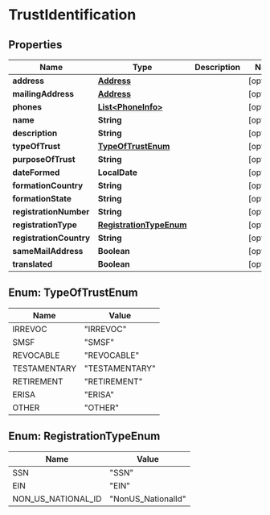 

# TrustIdentification


## Properties

| Name | Type | Description | Notes |
|------------ | ------------- | ------------- | -------------|
|**address** | [**Address**](Address.md) |  |  [optional] |
|**mailingAddress** | [**Address**](Address.md) |  |  [optional] |
|**phones** | [**List&lt;PhoneInfo&gt;**](PhoneInfo.md) |  |  [optional] |
|**name** | **String** |  |  [optional] |
|**description** | **String** |  |  [optional] |
|**typeOfTrust** | [**TypeOfTrustEnum**](#TypeOfTrustEnum) |  |  [optional] |
|**purposeOfTrust** | **String** |  |  [optional] |
|**dateFormed** | **LocalDate** |  |  [optional] |
|**formationCountry** | **String** |  |  [optional] |
|**formationState** | **String** |  |  [optional] |
|**registrationNumber** | **String** |  |  [optional] |
|**registrationType** | [**RegistrationTypeEnum**](#RegistrationTypeEnum) |  |  [optional] |
|**registrationCountry** | **String** |  |  [optional] |
|**sameMailAddress** | **Boolean** |  |  [optional] |
|**translated** | **Boolean** |  |  [optional] |



## Enum: TypeOfTrustEnum

| Name | Value |
|---- | -----|
| IRREVOC | &quot;IRREVOC&quot; |
| SMSF | &quot;SMSF&quot; |
| REVOCABLE | &quot;REVOCABLE&quot; |
| TESTAMENTARY | &quot;TESTAMENTARY&quot; |
| RETIREMENT | &quot;RETIREMENT&quot; |
| ERISA | &quot;ERISA&quot; |
| OTHER | &quot;OTHER&quot; |



## Enum: RegistrationTypeEnum

| Name | Value |
|---- | -----|
| SSN | &quot;SSN&quot; |
| EIN | &quot;EIN&quot; |
| NON_US_NATIONAL_ID | &quot;NonUS_NationalId&quot; |



